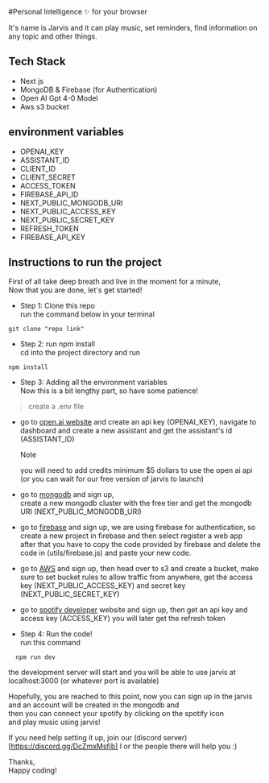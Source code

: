 #Personal Intelligence ✨ for your browser  
  

It's name is Jarvis and it can play music, set reminders, find information on any topic and other things.

## Tech Stack  
- Next js
- MongoDB & Firebase (for Authentication)
- Open AI Gpt 4-0 Model
- Aws s3 bucket
  
## environment variables 
- OPENAI_KEY
- ASSISTANT_ID
- CLIENT_ID
- CLIENT_SECRET
- ACCESS_TOKEN
- FIREBASE_API_ID
- NEXT_PUBLIC_MONGODB_URI  
- NEXT_PUBLIC_ACCESS_KEY
- NEXT_PUBLIC_SECRET_KEY
- REFRESH_TOKEN
- FIREBASE_API_KEY  

## Instructions to run the project  
First of all take deep breath and live in the moment for a minute,  
Now that you are done, let's get started!  

- Step 1: Clone this repo   
run the command below in your terminal  
``` 
git clone "repo link"
```  
- Step 2: run npm install  
cd into the project directory and run
```
npm install
```  
- Step 3: Adding all the environment variables  
Now this is a bit lengthy part, so have some patience!  

> create a .env file
  
  - go to [open.ai website]("https://platform.openai.com/docs/assistants/overview") and create an api key (OPENAI_KEY),
    navigate to dashboard and create a new assistant and get the assistant's id (ASSISTANT_ID)  
    > [!Note] 
    > you will need to add credits minimum $5 dollars to use the open ai api (or you can wait for our free version of jarvis to launch)  
   
 - go to [mongodb]("mongodb.com") and sign up,  
   create a new mongodb cluster with the free tier and get the mongodb URI (NEXT_PUBLIC_MONGODB_URI)

 - go to [firebase]("https://firebase.google.com/") and sign up,
   we are using firebase for authentication, so create a new project in firebase and then select register a web app  
   after that you have to copy the code provided by firebase and delete the code in (utils/firebase.js) and paste your new code.  
  
-  go to [AWS]("https://aws.amazon.com/") and sign up,
   then head over to s3 and create a bucket, make sure to set bucket rules to allow traffic from anywhere,
   get the access key (NEXT_PUBLIC_ACCESS_KEY) and secret key (NEXT_PUBLIC_SECRET_KEY)
    
-  go to [spotify developer](https://developer.spotify.com/) website and sign up,
   then get an api key and access key (ACCESS_KEY) you will later get the refresh token

- Step 4: Run the code!  
run this command  
```
  npm run dev  
```  
the development server will start and you will be able to use jarvis at localhost:3000  (or whatever port is available)  
  
Hopefully, you are reached to this point, now you can sign up in the jarvis   
and an account will be created in the mongodb and   
then you can connect your spotify by clicking on the spotify icon   
and play music using jarvis!  

If you need help setting it up, join our (discord server)[https://discord.gg/DcZmxMsfjb] I or the people there will help you :)  
  
Thanks,  
Happy coding!



